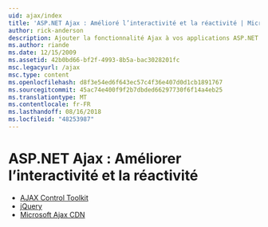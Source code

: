 ```yaml
---
uid: ajax/index
title: 'ASP.NET Ajax : Amélioré l’interactivité et la réactivité | Microsoft Docs'
author: rick-anderson
description: Ajouter la fonctionnalité Ajax à vos applications ASP.NET avec jQuery ou les outils de contrôle Ajax. Améliorer les performances de vos applications Ajax avec le Micro...
ms.author: riande
ms.date: 12/15/2009
ms.assetid: 42b0bd66-bf2f-4993-8b5a-bac3028201fc
msc.legacyurl: /ajax
msc.type: content
ms.openlocfilehash: d8f3e54ed6f643ec57c4f36e407d0d1cb1891767
ms.sourcegitcommit: 45ac74e400f9f2b7dbded66297730f6f14a4eb25
ms.translationtype: MT
ms.contentlocale: fr-FR
ms.lasthandoff: 08/16/2018
ms.locfileid: "48253987"
---
```

<a name="aspnet-ajax--enhanced-interactivity-and-responsiveness"></a>ASP.NET Ajax : Améliorer l’interactivité et la réactivité
====================
- [AJAX Control Toolkit](https://go.devexpress.com/AjaxControlToolkit_ASP_Resources_ASP_AJAX_Index.aspx)
- [jQuery](http://jquery.com/)
- [Microsoft Ajax CDN](cdn/overview.md)

